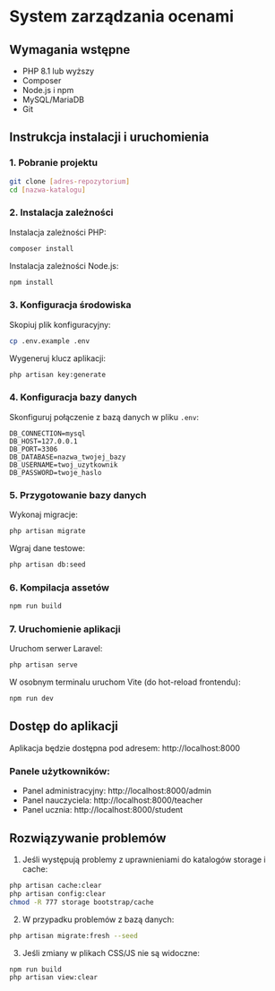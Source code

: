 # System zarządzania ocenami

## Wymagania wstępne
- PHP 8.1 lub wyższy
- Composer
- Node.js i npm
- MySQL/MariaDB
- Git

## Instrukcja instalacji i uruchomienia

### 1. Pobranie projektu
```bash
git clone [adres-repozytorium]
cd [nazwa-katalogu]
```

### 2. Instalacja zależności
Instalacja zależności PHP:
```bash
composer install
```

Instalacja zależności Node.js:
```bash
npm install
```

### 3. Konfiguracja środowiska
Skopiuj plik konfiguracyjny:
```bash
cp .env.example .env
```

Wygeneruj klucz aplikacji:
```bash
php artisan key:generate
```

### 4. Konfiguracja bazy danych
Skonfiguruj połączenie z bazą danych w pliku `.env`:
```
DB_CONNECTION=mysql
DB_HOST=127.0.0.1
DB_PORT=3306
DB_DATABASE=nazwa_twojej_bazy
DB_USERNAME=twoj_uzytkownik
DB_PASSWORD=twoje_haslo
```

### 5. Przygotowanie bazy danych
Wykonaj migracje:
```bash
php artisan migrate
```

Wgraj dane testowe:
```bash
php artisan db:seed
```

### 6. Kompilacja assetów
```bash
npm run build
```

### 7. Uruchomienie aplikacji
Uruchom serwer Laravel:
```bash
php artisan serve
```

W osobnym terminalu uruchom Vite (do hot-reload frontendu):
```bash
npm run dev
```

## Dostęp do aplikacji
Aplikacja będzie dostępna pod adresem: http://localhost:8000

### Panele użytkowników:
- Panel administracyjny: http://localhost:8000/admin
- Panel nauczyciela: http://localhost:8000/teacher
- Panel ucznia: http://localhost:8000/student

## Rozwiązywanie problemów
1. Jeśli występują problemy z uprawnieniami do katalogów storage i cache:
```bash
php artisan cache:clear
php artisan config:clear
chmod -R 777 storage bootstrap/cache
```

2. W przypadku problemów z bazą danych:
```bash
php artisan migrate:fresh --seed
```

3. Jeśli zmiany w plikach CSS/JS nie są widoczne:
```bash
npm run build
php artisan view:clear
``` 